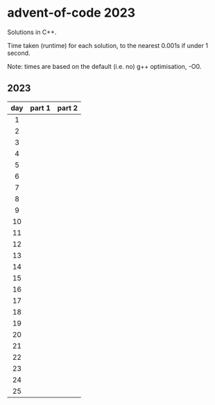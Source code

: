 # advent-of-code 2023
Solutions in C++.

Time taken (runtime) for each solution, to the nearest 0.001s if under 1 second.

Note: times are based on the default (i.e. no) g++ optimisation, -O0.

## **2023**

|  day  |  part 1  |  part 2  |
| :---: | :------: | :------: |
| 1     |    |    |
| 2     |    |    |
| 3     |    |    |
| 4     |    |    |
| 5     |    |    |
| 6     |    |    |
| 7     |    |    |
| 8     |    |    |
| 9     |    |    |
| 10    |    |    |
| 11    |    |    |
| 12    |    |    |
| 13    |    |    |
| 14    |    |    |
| 15    |    |    |
| 16    |    |    |
| 17    |    |    |
| 18    |    |    |
| 19    |    |    |
| 20    |    |    |
| 21    |    |    |
| 22    |    |    |
| 23    |    |    |
| 24    |    |    |
| 25    |    |    |
